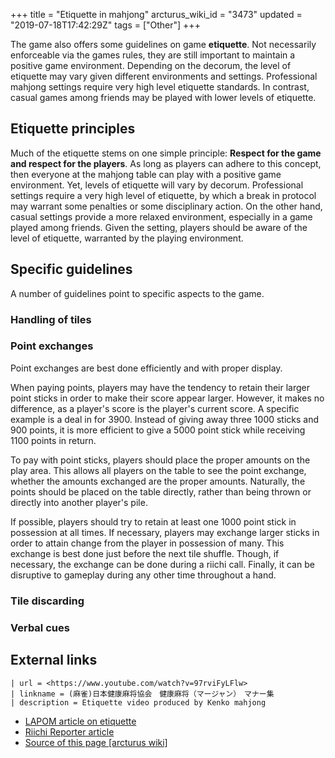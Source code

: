 +++
title = "Etiquette in mahjong"
arcturus_wiki_id = "3473"
updated = "2019-07-18T17:42:29Z"
tags = ["Other"]
+++

The game also offers some guidelines on game **etiquette**. Not necessarily enforceable via the
games rules, they are still important to maintain a positive game environment. Depending on the
decorum, the level of etiquette may vary given different environments and settings. Professional
mahjong settings require very high level etiquette standards. In contrast, casual games among
friends may be played with lower levels of etiquette.

## Etiquette principles

Much of the etiquette stems on one simple principle: **Respect for the game and respect for the
players**. As long as players can adhere to this concept, then everyone at the mahjong table can
play with a positive game environment. Yet, levels of etiquette will vary by decorum. Professional
settings require a very high level of etiquette, by which a break in protocol may warrant some
penalties or some disciplinary action. On the other hand, casual settings provide a more relaxed
environment, especially in a game played among friends. Given the setting, players should be aware
of the level of etiquette, warranted by the playing environment.

## Specific guidelines

A number of guidelines point to specific aspects to the game.

### Handling of tiles

### Point exchanges

Point exchanges are best done efficiently and with proper display.

When paying points, players may have the tendency to retain their larger point sticks in order to
make their score appear larger. However, it makes no difference, as a player's score is the player's
current score. A specific example is a deal in for 3900. Instead of giving away three 1000 sticks
and 900 points, it is more efficient to give a 5000 point stick while receiving 1100 points in
return.

To pay with point sticks, players should place the proper amounts on the play area. This allows all
players on the table to see the point exchange, whether the amounts exchanged are the proper
amounts. Naturally, the points should be placed on the table directly, rather than being thrown or
directly into another player's pile.

If possible, players should try to retain at least one 1000 point stick in possession at all times.
If necessary, players may exchange larger sticks in order to attain change from the player in
possession of many. This exchange is best done just before the next tile shuffle. Though, if
necessary, the exchange can be done during a riichi call. Finally, it can be disruptive to gameplay
during any other time throughout a hand.

### Tile discarding

### Verbal cues

## External links

```Youtube
| url = <https://www.youtube.com/watch?v=97rviFyLFlw>
| linkname = (麻雀)日本健康麻将協会　健康麻将（マージャン）　マナー集
| description = Etiquette video produced by Kenko mahjong
```

- [LAPOM article on etiquette](https://ameblo.jp/laponmahjong/entry-12259145340.html)
- [Riichi Reporter article](https://riichireporter.com/yoroshiku-onegai-shimasu/)
- [Source of this page [arcturus wiki]](http://arcturus.su/wiki/Etiquette_in_mahjong)
